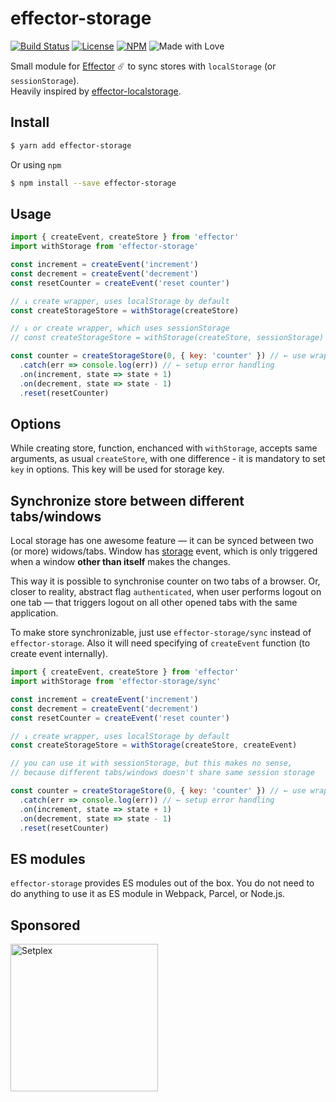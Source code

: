 # effector-storage

[![Build Status](https://github.com/yumauri/effector-storage/workflows/build/badge.svg)](https://github.com/yumauri/effector-storage/actions?workflow=build)
[![License](https://img.shields.io/github/license/yumauri/effector-storage.svg?color=yellow)](./LICENSE)
[![NPM](https://img.shields.io/npm/v/effector-storage.svg)](https://www.npmjs.com/package/effector-storage)
![Made with Love](https://img.shields.io/badge/made%20with-❤-red.svg)

Small module for [Effector](https://github.com/zerobias/effector) ☄️ to sync stores with `localStorage` (or `sessionStorage`).<br>
Heavily inspired by [effector-localstorage](https://github.com/lessmess-dev/effector-localstorage).

## Install

```bash
$ yarn add effector-storage
```

Or using `npm`

```bash
$ npm install --save effector-storage
```

## Usage

```javascript
import { createEvent, createStore } from 'effector'
import withStorage from 'effector-storage'

const increment = createEvent('increment')
const decrement = createEvent('decrement')
const resetCounter = createEvent('reset counter')

// ↓ create wrapper, uses localStorage by default
const createStorageStore = withStorage(createStore)

// ↓ or create wrapper, which uses sessionStorage
// const createStorageStore = withStorage(createStore, sessionStorage)

const counter = createStorageStore(0, { key: 'counter' }) // ← use wrapper
  .catch(err => console.log(err)) // ← setup error handling
  .on(increment, state => state + 1)
  .on(decrement, state => state - 1)
  .reset(resetCounter)
```

## Options

While creating store, function, enchanced with `withStorage`, accepts same arguments, as usual `createStore`, with one difference - it is mandatory to set `key` in options. This key will be used for storage key.

## Synchronize store between different tabs/windows

Local storage has one awesome feature — it can be synced between two (or more) widows/tabs. Window has [storage](https://www.w3schools.com/jsref/event_storage_url.asp) event, which is only triggered when a window **other than itself** makes the changes.

This way it is possible to synchronise counter on two tabs of a browser. Or, closer to reality, abstract flag `authenticated`, when user performs logout on one tab — that triggers logout on all other opened tabs with the same application.

To make store synchronizable, just use `effector-storage/sync` instead of `effector-storage`. Also it will need specifying of `createEvent` function (to create event internally).

```javascript
import { createEvent, createStore } from 'effector'
import withStorage from 'effector-storage/sync'

const increment = createEvent('increment')
const decrement = createEvent('decrement')
const resetCounter = createEvent('reset counter')

// ↓ create wrapper, uses localStorage by default
const createStorageStore = withStorage(createStore, createEvent)

// you can use it with sessionStorage, but this makes no sense,
// because different tabs/windows doesn't share same session storage

const counter = createStorageStore(0, { key: 'counter' }) // ← use wrapper
  .catch(err => console.log(err)) // ← setup error handling
  .on(increment, state => state + 1)
  .on(decrement, state => state - 1)
  .reset(resetCounter)
```

## ES modules

`effector-storage` provides ES modules out of the box. You do not need to do anything to use it as ES module in Webpack, Parcel, or Node.js.

## Sponsored

[<img src="https://setplex.com/img/logo.png" alt="Setplex" width="236">](https://setplex.com)

